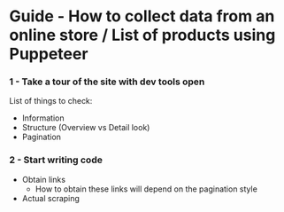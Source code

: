# Guide - How to collect data from an online store / List of products using Puppeteer

### 1 - Take a tour of the site with dev tools open

List of things to check:

- Information
- Structure (Overview vs Detail look)
- Pagination

### 2 - Start writing code

- Obtain links
  - How to obtain these links will depend on the pagination style
- Actual scraping
